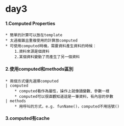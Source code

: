 # day3

#### 1.Computed Properties
    * 簡單的計算可以放在template
    * 太過複雜且重複使用的計算放computed
    * 可使用computed時機，需要資料產生資料的時候：
        1.資料來源是個資料
        2.某個資料變動了而產生了另一個資料

#### 2.使用computed和methods區別
    * 兩個方式優先選擇computed
    | computed
        * computed看作為屬性，操作上就像讀變數、參數一樣
        * computed可以很直觀知道這是一筆資料，有內容的參數
    | methods
        * 用呼叫的方式，e.g. funName()，computed不用括號()

#### 3.computed有cache

